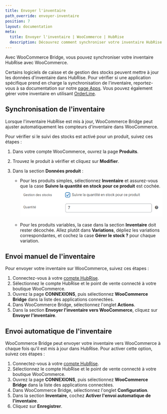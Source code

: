 ```yaml
---
title: Envoyer l'inventaire
path_override: envoyer-inventaire
position: 7
layout: documentation
meta:
  title: Envoyer l'inventaire | WooCommerce | HubRise
  description: Découvrez comment synchroniser votre inventaire HubRise avec WooCommerce et masquer automatiquement les produits hors stock de votre site internet.
---
```


Avec WooCommerce Bridge, vous pouvez synchroniser votre inventaire HubRise avec WooCommerce.

Certains logiciels de caisse et de gestion des stocks peuvent mettre à jour les données d'inventaire dans HubRise. Pour vérifier si une application spécifique prend en charge la synchronisation de l'inventaire, reportez-vous à sa documentation sur notre [page Apps](/apps). Vous pouvez également gérer votre inventaire en utilisant [OrderLine](/apps/orderline/overview).

## Synchronisation de l'inventaire

Lorsque l'inventaire HubRise est mis à jour, WooCommerce Bridge peut ajuster automatiquement les compteurs d'inventaire dans WooCommerce.

Pour vérifier si le suivi des stocks est activé pour un produit, suivez ces étapes :

1. Dans votre compte WooCommerce, ouvrez la page **Produits**.
2. Trouvez le produit à vérifier et cliquez sur **Modifier**.
3. Dans la section **Données produit** :

   - Pour les produits simples, sélectionnez **Inventaire** et assurez-vous que la case **Suivre la quantité en stock pour ce produit** est cochée.
     ![Suivre l'inventaire](./images/017-woocommerce-track-inventory.png)

   - Pour les produits variables, la case dans la section **Inventaire** doit rester décochée. Allez plutôt dans **Variations**, dépliez les variations correspondantes, et cochez la case **Gérer le stock ?** pour chaque variation.

## Envoi manuel de l'inventaire

Pour envoyer votre inventaire sur WooCommerce, suivez ces étapes :

1. Connectez-vous à votre [compte HubRise](https://manager.hubrise.com).
2. Sélectionnez le compte HubRise et le point de vente connecté à votre boutique WooCommerce.
3. Ouvrez la page **CONNEXIONS**, puis sélectionnez **WooCommerce Bridge** dans la liste des applications connectées.
4. Dans WooCommerce Bridge, sélectionnez l'onglet **Actions**.
5. Dans la section **Envoyer l'inventaire vers WooCommerce**, cliquez sur **Envoyer l'inventaire**.

## Envoi automatique de l'inventaire

WooCommerce Bridge peut envoyer votre inventaire vers WooCommerce à chaque fois qu'il est mis à jour dans HubRise. Pour activer cette option, suivez ces étapes :

1. Connectez-vous à votre [compte HubRise](https://manager.hubrise.com).
2. Sélectionnez le compte HubRise et le point de vente connecté à votre boutique WooCommerce.
3. Ouvrez la page **CONNEXIONS**, puis sélectionnez **WooCommerce Bridge** dans la liste des applications connectées.
4. Dans WooCommerce Bridge, sélectionnez l'onglet **Configuration**.
5. Dans la section **Inventaire**, cochez **Activer l'envoi automatique de l'inventaire**.
6. Cliquez sur **Enregistrer**.
